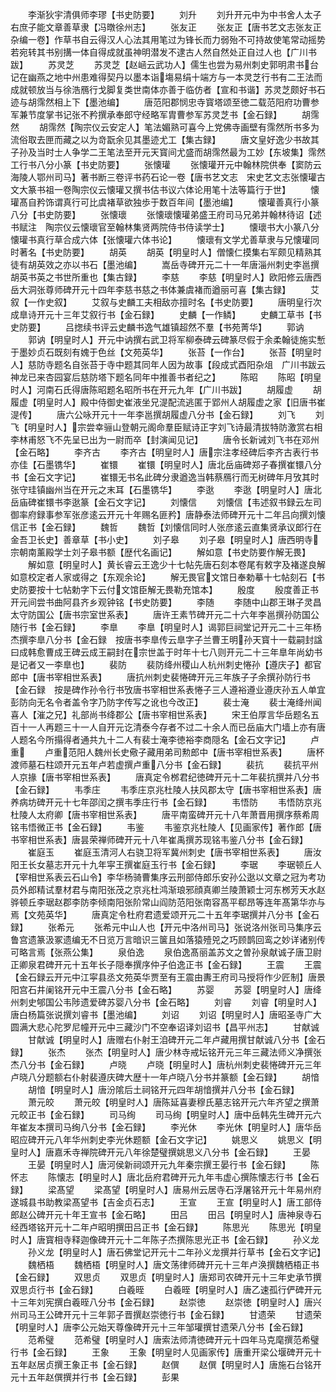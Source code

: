 <!-- { "loadSidebar": true } -->
　　李渐狄宇清俱师李璆【书史防要】
　　刘升
　　刘升开元中为中书舍人太子右庶子能文章善草隶【冯暾徐州志】
　　张友正
　　张友正【唐书艺文志张友正杂编一卷】作草书自云得汉人心法其用笔过为锋长而力弱殆不可持故使笔常动摇势若宛转其书别搆一体自得成就虽神明潜发不逮古人然自然处正自过人也【广川书跋】
　　苏灵芝
　　苏灵芝【赵崡云武功人】儒生也尝为易州刺史郭明肃书台记在幽燕之地中州患难得契丹以墨本诣塲易绢十端方与一本灵芝行书有二王法而成就顿放当与徐浩鴈行戈脚复类世南体亦善于临仿者【宣和书谐】苏灵芝颇好书石迹与胡霈然相上下【墨池编】
　　唐范阳郡悯忠寺寳塔颂至徳二载范阳府功曹参军兼节度掌书记张不矜撰承奉郎守经略军胄曹参军苏灵芝书【金石録】
　　胡霈然
　　胡霈然【陶宗仪云安定人】笔法媚熟可喜今上党佛寺画壁有霈然所书多为流俗取去匣而藏之以为竒翫余见其墨迹尤工【集古録】
　　唐文皇好逸少书故其子孙及当时士人争学二王笔法至开元天寳间尤盛而胡霈然最为工妙【东坡集】霈然工行书八分小篆【书史防要】
　　张懐瓘
　　张懐瓘开元中翰林院供奉【窦防云海陵人鄂州司马】著书断三卷评书药石论一卷【唐书艺文志　宋史艺文志张懐瓘古文大篆书祖一卷陶宗仪云懐瓘又撰书估书议六体论用笔十法等篇行于世】
　　懐瓘髙自矜饰谓真行可比虞褚草欲独歩于数百年间【墨池编】
　　懐瓘善真行小篆八分【书史防要】
　　张懐瓌
　　张懐瓌懐瓘弟盛王府司马兄弟并翰林待诏【述书赋注　陶宗仪云懐瓌官至翰林集贤两院侍书侍读学士】
　　懐瓌书大小篆八分懐瓘书真行草合成六体【张懐瓘六体书论】
　　懐瓌有文学尤善草隶与兄懐瓘同时著名【书史防要】
　　胡英
　　胡英【明皇时人】僧懐仁摸集右军颇见精熟其徒有胡英效之亦以书石【墨池编】
　　嵩岳寺碑开元二十一年唐淄州刺史李邕撰胡英书英之书世所重也【集古録】
　　李慈
　　李慈【明皇时人】欧阳修云唐西岳大洞张尊师碑开元十四年李慈书慈之书体兼虞褚而遒丽可喜【集古録】
　　艾叙【一作史叙】
　　艾叙与史麟工夫相敌亦擅时名【书史防要】
　　唐明皇行次成臯诗开元十三年艾叙行书【金石録】
　　史麟【一作鳞】
　　史麟工草书【书史防要】
　　吕揔续书评云史麟书逸气雄镇超然不羣【书苑菁华】
　　郭讷
　　郭讷【明皇时人】开元中讷撰右武卫将军柳泰碑云碑篆尽假于余柔翰徒施实慙于墨妙贞石既刻有媿于色丝【文苑英华】
　　张苔【一作台】
　　张苔【明皇时人】慈防寺题名自张苔于寺中题其同年人因为故事【段成式酉阳杂俎　广川书跋云神龙已来杏园宴后慈防塔下题名同年中推善书者纪之】
　　陈昭
　　陈昭【明皇时人】河南石氏得唐陈昭题名昭所书在开元九年【广川书跋】
　　胡履虚
　　胡履虚【明皇时人】殿中侍御史崔液坐兄湜配流逃匿于郢州人胡履虚之家【旧唐书崔湜传】
　　唐六公咏开元十一年李邕撰胡履虚八分书【金石録】
　　刘飞
　　刘飞【明皇时人】宗尝幸骊山登朝元阁命羣臣赋诗正字刘飞诗最清拔特防激赏右相李林甫怒飞不先呈已出为一尉而卒【封演闻见记】
　　唐令长新诫刘飞书在邓州【金石略】
　　李齐古
　　李齐古【明皇时人】唐宗注孝经碑后李齐古表行书亦佳【石墨镌华】
　　崔镮
　　崔镮【明皇时人】唐北岳庙碑郑子春撰崔镮八分书【金石文字记】
　　崔镮无书名此碑分隶遒逸当韩蔡鴈行而无树碑年月攷其时张守珪镇幽州当在开元之末耳【石墨镌华】
　　李逖
　　李逖【明皇时人】唐北岳庙碑崔镮书李逖篆【金石文字记】
　　刘懐信
　　刘懐信【韦述叙书録云左司御率府録事参军张彦逺云开元十年赐名匪矜】唐静泰法师碑开元十二年吕向撰刘懐信正书【金石録】
　　魏哲
　　魏哲【刘懐信同时人张彦逺云直集贤承议郎行在金吾卫长史】善章草【书小史】
　　刘子皋
　　刘子皋【明皇时人】唐西明寺宗朝南薰殿学士刘子皋书额【歴代名画记】
　　解如意【书史防要作解无畏】
　　解如意【明皇时人】黄长睿云王逸少十七帖先唐石刻本卷尾有敕字及褚遂良解如意校定者人家或得之【东观余论】
　　解无畏官文馆日奉勅摹十七帖刻石【书史防要按十七帖勅字下云付文馆臣解无畏勒充馆本】
　　殷度
　　殷度善正书开元间尝书曲阿县齐乡观钟铭【书史防要】
　　李随
　　李随中山郡王琳子灵昌太守防国公【唐书宗室世系表】
　　唐许王素节碑开元二十六年李邕撰孙防国公随行书【金石録】
　　李臯
　　李臯【明皇时人】谒郭巨祠堂记开元二十三年杨杰撰李臯八分书【金石録　按唐书李臯传云臯字子兰曹王明孙天寳十一载嗣封諡曰成韩愈曹成王碑云成王嗣封在宗世盖于时年十七八则开元二十三年臯年尚幼书是记者又一李臯也】
　　裴防
　　裴防绛州稷山人杭州刺史惓孙【遵庆子】都官郎中【唐书宰相世系表】
　　唐抗州刺史裴惓碑开元三年族子子余撰孙防行书【金石録　按是碑作孙令行书攷唐书宰相世系表惓子三人遵裕遵业遵庆孙五人单宜彭防向无名令者盖令字乃防字传写之讹也今改正】
　　裴士淹
　　裴士淹绛州闻喜人【漼之兄】礼部尚书绛郡公【唐书宰相世系表】
　　宋王伯厚言华岳题名五百十一人再题三十一人自开元讫清泰今存者不过二十余人而已岳庙大门墙上亦有唐人题名今所搨得者通共九十二人有裴士淹李徳裕李商隠名【金石文字记】
　　卢重
　　卢重范阳人魏州长史儆子藏用弟司勲郎中【唐书宰相世系表】
　　唐杯渡师墓石柱颂开元五年卢若虚撰卢重八分书【金石録】
　　裴抗
　　裴抗平州人京掾【唐书宰相世系表】
　　唐真定令桞君纪徳碑开元十二年裴抗撰并八分书【金石録】
　　韦季庄
　　韦季庄京兆杜陵人扶风郡太守【唐书宰相世系表】唐养病坊碑开元十七年邵闰之撰韦季庄行书【金石録】
　　韦悟防
　　韦悟防京兆杜陵人太府卿【唐书宰相世系表】
　　唐平南蛮碑开元十八年萧晋用撰序蔡希周铭韦悟微正书【金石録】
　　韦鉴
　　韦鉴京兆杜陵人【见画家传】著作郎【唐书宰相世系表】唐昙荣禅师碑开元十八年崔禹撰苏现铭韦鉴八分书【金石録】
　　崔庭玉
　　崔庭玉清河人右骁卫将军冀州刺史【唐书宰相世系表】
　　唐汝阳王长女墓志开元十九年寜王撰崔庭玉行书【金石録】
　　李琚
　　李琚顿丘人【宰相世系表云石山令】李华杨骑曹集序云刑部侍郎乐安孙公逖以文章之冠为考功员外郎精试羣材君与南阳张茂之京兆杜鸿渐琅邪顔真卿兰陵萧颖士河东桞芳天水赵骅顿丘李琚赵郡李防李倾南阳张阶常山阎防范阳张南容髙平郗昂等连年髙第华亦与焉【文苑英华】
　　唐真定令杜府君遗爱颂开元二十五年李琚撰并八分书【金石録】
　　张希元
　　张希元中山人也【开元中洛州司马】张说洛州张司马集序云鲁宫遗篆汲冢遗编无不日览万言暗识三箧且如落猿殪兕之巧顾鹊回鸾之妙详诸别传可略言焉【张燕公集】
　　泉伯逸
　　泉伯逸髙丽盖苏文之曽孙泉献诚子唐卫尉正卿泉君碑开元十五年长子隠奉撰序仲子伯逸正书【金石録】
　　王震
　　王震【金石録云开元中江寜县丞文苑英华贾至有王震由夀王府司马授将作少匠制】唐景阳宫石井阑铭开元中王震八分书【金石略】
　　苏婴
　　苏婴【明皇时人】唐绛州刺史郇国公韦陟遗爱碑苏婴八分书【金石略】
　　刘睿
　　刘睿【明皇时人】唐白杨篇张说撰刘睿书【墨池编】
　　刘诏
　　刘诏【明皇时人】唐昭圣寺广大圆满大悲心陀罗尼幢开元中三藏沙门不空奉诏译刘诏书【昌平州志】
　　甘献诚
　　甘献诚【明皇时人】唐赠右仆射王洎碑开元二年卢藏用撰甘献诚八分书【金石録】
　　张杰
　　张杰【明皇时人】唐少林寺戒坛铭开元三年三藏法师义净撰张杰八分书【金石録】
　　卢晓
　　卢晓【明皇时人】唐杭州刺史裴惓碑开元三年卢晓八分题额右仆射裴遵庆碑大歴十一年卢晓八分书并篆额【金石録】
　　胡愔
　　胡愔【明皇时人】唐汾隂后土祠铭开元四年胡愔撰并八分书【金石録】
　　萧元皎
　　萧元皎【明皇时人】唐陈延喜妻穆氏墓志铭开元六年齐望之撰萧元皎正书【金石録】
　　司马绚
　　司马绚【明皇时人】唐中岳韩先生碑开元六年崔友本撰司马绚八分书【金石録】
　　李光休
　　李光休【明皇时人】唐华岳昭应碑开元八年华州刺史李光休题额【金石文字记】
　　姚思义
　　姚思义【明皇时人】唐嘉禾寺禅院碑开元八年徐楚璧撰姚思义八分书【金石録】
　　王晏
　　王晏【明皇时人】唐河侯新祠颂开元九年秦宗撰王晏行书【金石録】
　　陈怀志
　　陈懐志【明皇时人】唐北岳府君碑开元九年韦虚心撰陈懐志行书【金石録】
　　梁髙望
　　梁髙望【明皇时人】唐易州云居寺石浮屠铭开元十年易州府遂城县书助教梁髙望书【吉金贞石志】
　　王宣
　　王宣【明皇时人】唐工部侍郎赵公碑开元十年王宣书【金石略】
　　田吕
　　田吕【明皇时人】唐神泉寺石经西塔铭开元十二年卢昭明撰田吕正书【金石録】
　　陈思光
　　陈思光【明皇时人】唐寳相寺释迦像碑开元十二年陈子杰撰陈思光正书【金石録】
　　孙义龙
　　孙义龙【明皇时人】唐石佛堂记开元十二年孙义龙撰并行草书【金石文字记】
　　魏栖梧
　　魏栖梧【明皇时人】唐文荡律师碑开元十三年卢涣撰魏栖梧正书【金石録】
　　双思贞
　　双思贞【明皇时人】唐郑司农碑开元十三年史承节撰双思贞行书【金石録】
　　白羲晊
　　白羲晊【明皇时人】唐乙速孤行俨碑开元十三年刘宪撰白羲晊八分书【金石録】
　　赵崇徳
　　赵崇徳【明皇时人】唐兴州司马王公碑开元十三年郭子晋撰赵崇徳行书【金石録】
　　甘遗荣
　　甘遗荣【明皇时人】唐李公元始天尊像碑开元十三年邹瓘撰甘遗荣八分书【金石録】
　　范希璧
　　范希璧【明皇时人】唐索法师清徳碑开元十四年马克麾撰范希璧行书【金石録】
　　王象
　　王象【明皇时人见画家传】唐重开梁公堰碑开元十五年赵居贞撰王象正书【金石録】
　　赵僎
　　赵僎【明皇时人】唐施石台铭开元十五年赵僎撰并行书【金石録】
　　彭果
